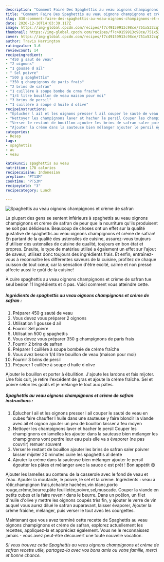 ```yaml
---
description: "Comment Faire Des Spaghettis au veau oignons champignons et crème de safran"
title: "Comment Faire Des Spaghettis au veau oignons champignons et crème de safran"
slug: 830-comment-faire-des-spaghettis-au-veau-oignons-champignons-et-creme-de-safran
date: 2020-12-10T14:03:30.117Z
image: https://img-global.cpcdn.com/recipes/f7c49159913c98ce/751x532cq70/spaghettis-au-veau-oignons-champignons-et-creme-de-safran-photo-principale-de-la-recette.jpg
thumbnail: https://img-global.cpcdn.com/recipes/f7c49159913c98ce/751x532cq70/spaghettis-au-veau-oignons-champignons-et-creme-de-safran-photo-principale-de-la-recette.jpg
cover: https://img-global.cpcdn.com/recipes/f7c49159913c98ce/751x532cq70/spaghettis-au-veau-oignons-champignons-et-creme-de-safran-photo-principale-de-la-recette.jpg
author: Travis Harrington
ratingvalue: 3.6
reviewcount: 14
recipeingredient:
- "450 g saut de veau"
- "2 oignons"
- "1 gousse d ail"
- " Sel poivre"
- "500 g spaghettis"
- "350 g champignons de paris frais"
- "2 brins de safran"
- "1 cuillère à soupe bombe de crme frache"
- "1/4 litre bouillon de veau maison pour moi"
- "3 brins de persil"
- "1 cuillère à soupe d huile d olive"
recipeinstructions:
- "Éplucher l ail et les oignons presser l ail couper le sauté de veau en cubes faire chauffer l huile dans une sauteuse y faire blondir la viande avec ail et oignon ajouter un peu de bouillon laisser à feu moyen"
- "Nettoyer les champignons laver et hacher le persil Couper les champignons en lamelles les ajouter dans la sauteuse bien mélanger les champignons vont perdre leur eau puis elle va s évaporer (ne pas couvrir) remuer souvent"
- "Verser le restant de bouillon ajouter les brins de safran saler poivrer laisser mijoter 20 minutes cuire les spaghettis al dente"
- "Ajouter la crème dans la sauteuse bien mélanger ajouter le persil égoutter les pâtes et mélanger avec la sauce c est prêt ! Bon appétit 😋"
categories:
- Resep
tags:
- spaghettis
- au
- veau

katakunci: spaghettis au veau 
nutrition: 178 calories
recipecuisine: Indonesian
preptime: "PT13M"
cooktime: "PT53M"
recipeyield: "3"
recipecategory: Lunch

---
```



![Spaghettis au veau oignons champignons et crème de safran](https://img-global.cpcdn.com/recipes/f7c49159913c98ce/751x532cq70/spaghettis-au-veau-oignons-champignons-et-creme-de-safran-photo-principale-de-la-recette.jpg)

La plupart des gens se sentent inférieurs à spaghettis au veau oignons champignons et crème de safran de peur que la nourriture qu'ils produisent ne soit pas délicieuse. Beaucoup de choses ont un effet sur la qualité gustative de spaghettis au veau oignons champignons et crème de safran! En partant de la qualité des ustensiles de cuisine, assurez-vous toujours d'utiliser des ustensiles de cuisine de qualité, toujours en bon état et propres. Ensuite, le type de matériau utilisé a également un effet sur l'ajout de saveur, utilisez donc toujours des ingrédients frais. Et enfin, entraînez-vous à reconnaître les différentes saveurs de la cuisine, profitez de chaque cuisson de tout cœur, car la sensation d'être excité, calme et non pressé affecte aussi le goût de la cuisine!

<!--inarticleads1-->

À cuire spaghettis au veau oignons champignons et crème de safran tue seul besion 11 Ingrédients et 4 pas. Voici comment vous atteindre cette.

##### Ingrédients de spaghettis au veau oignons champignons et crème de safran :

1. Préparer 450 g sauté de veau
1. Vous devez vous préparer 2 oignons
1. Utilisation 1 gousse d ail
1. Fournir  Sel poivre
1. Utilisation 500 g spaghettis
1. Vous devez vous préparer 350 g champignons de paris frais
1. Fournir 2 brins de safran
1. Préparer 1 cuillère à soupe bombée de crème fraîche
1. Vous avez besoin 1/4 litre bouillon de veau (maison pour moi)
1. Fournir 3 brins de persil
1. Préparer 1 cuillère à soupe d huile d olive


Ajouter le bouillon et porter à ébullition. J&#39;ajoute les lardons et fais mijoter. Une fois cuit, je retire l&#39;excédent de gras et ajoute la crème fraîche. Sel et poivre selon les goûts et je mélange le tout aux pâtes. 

<!--inarticleads2-->

##### Spaghettis au veau oignons champignons et crème de safran instructions :

1. Éplucher l ail et les oignons presser l ail couper le sauté de veau en cubes faire chauffer l huile dans une sauteuse y faire blondir la viande avec ail et oignon ajouter un peu de bouillon laisser à feu moyen
1. Nettoyer les champignons laver et hacher le persil Couper les champignons en lamelles les ajouter dans la sauteuse bien mélanger les champignons vont perdre leur eau puis elle va s évaporer (ne pas couvrir) remuer souvent
1. Verser le restant de bouillon ajouter les brins de safran saler poivrer laisser mijoter 20 minutes cuire les spaghettis al dente
1. Ajouter la crème dans la sauteuse bien mélanger ajouter le persil égoutter les pâtes et mélanger avec la sauce c est prêt ! Bon appétit 😋


Ajouter les lamelles au contenu de la casserole avec le fond de veau et l&#39;eau. Ajouter la moutarde, le poivre, le sel et la crème. Ingrédients : veau à rôtir,champignon frais,échalote hachées,vin blanc,porto rouge,crème,beurre,pâte feuilletée,poivre,sel,muscade. Couper la viande en petits cubes et la faire revenir dans le beurre. Dans un poêlon, un filet d&#39;huile d&#39;olive y mettre les oignons coupés très fin, y ajouter le verre de vin auquel vous aurez dilué le safran auparavant, laisser évaporer, Ajouter la crème fraîche, mélanger, puis verser le tout avec les courgettes. 

<!--inarticleads1-->

<p>
Maintenant que vous avez terminé cette recette de Spaghettis au veau oignons champignons et crème de safran, explorez actuellement les recettes, appliquez-la et appréciez également. Vous ne le reconnaissez jamais - vous avez peut-être découvert une toute nouvelle vocation.
</p>

<p>
<i>Si vous trouvez cette Spaghettis au veau oignons champignons et crème de safran recette utile, partagez-la avec vos bons amis ou votre famille, merci et bonne chance.</i>
</p>
